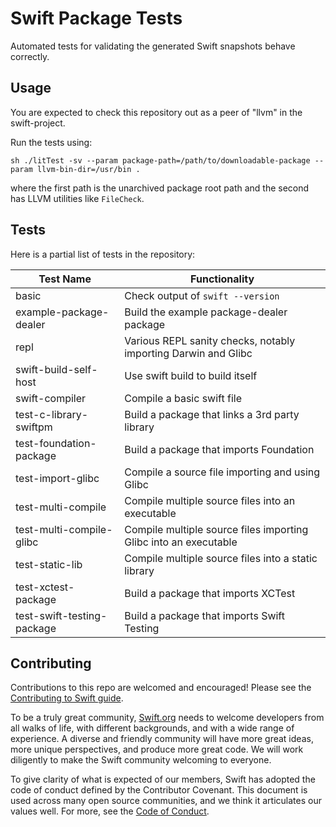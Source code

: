 Swift Package Tests
===================

Automated tests for validating the generated Swift snapshots behave correctly.

Usage
-----

You are expected to check this repository out as a peer of "llvm" in the
swift-project.

Run the tests using:

    sh ./litTest -sv --param package-path=/path/to/downloadable-package --param llvm-bin-dir=/usr/bin .

where the first path is the unarchived package root path and the second has LLVM
utilities like `FileCheck`.

Tests
-----

Here is a partial list of tests in the repository:

| Test Name                  | Functionality                                                    |
|----------------------------|------------------------------------------------------------------|
| basic                      | Check output of `swift --version`                                |
| example-package-dealer     | Build the example package-dealer package                         |
| repl                       | Various REPL sanity checks, notably importing Darwin and Glibc   |
| swift-build-self-host      | Use swift build to build itself                                  |
| swift-compiler             | Compile a basic swift file                                       |
| test-c-library-swiftpm     | Build a package that links a 3rd party library                   |
| test-foundation-package    | Build a package that imports Foundation                          |
| test-import-glibc          | Compile a source file importing and using Glibc                  |
| test-multi-compile         | Compile multiple source files into an executable                 |
| test-multi-compile-glibc   | Compile multiple source files importing Glibc into an executable |
| test-static-lib            | Compile multiple source files into a static library              |
| test-xctest-package        | Build a package that imports XCTest                              |
| test-swift-testing-package | Build a package that imports Swift Testing                       |


## Contributing 

Contributions to this repo are welcomed and encouraged! Please see the
[Contributing to Swift guide](https://swift.org/contributing/).

To be a truly great community, [Swift.org](https://swift.org/) needs to welcome
developers from all walks of life, with different backgrounds, and with a wide
range of experience. A diverse and friendly community will have more great
ideas, more unique perspectives, and produce more great code. We will work
diligently to make the Swift community welcoming to everyone.

To give clarity of what is expected of our members, Swift has adopted the
code of conduct defined by the Contributor Covenant. This document is used
across many open source communities, and we think it articulates our values
well. For more, see the [Code of Conduct](https://swift.org/code-of-conduct/).
